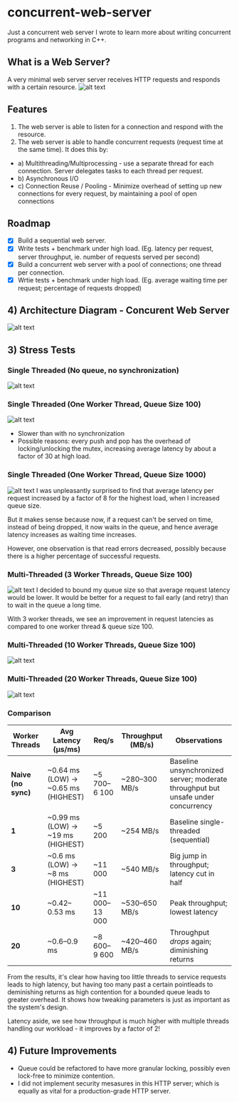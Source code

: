 # concurrent-web-server

Just a concurrent web server I wrote to learn more about writing concurrent programs and networking in C++.

## What is a Web Server?

A very minimal web server server receives HTTP requests and responds with a certain resource.
![alt text](screenshots/image-5.png)

## Features

1. The web server is able to listen for a connection and respond with the resource.
2. The web server is able to handle concurrent requests (request time at the same time). It does this by:

- a) Multithreading/Multiprocessing - use a separate thread for each connection. Server delegates tasks to each thread per request.
- b) Asynchronous I/O
- c) Connection Reuse / Pooling - Minimize overhead of setting up new connections for every request, by maintaining a pool of open connections

## Roadmap

- [x] Build a sequential web server.
- [x] Write tests + benchmark under high load. (Eg. latency per request, server throughput, ie. number of requests served per second)
- [x] Build a concurrent web server with a pool of connections; one thread per connection.
- [x] Wrtie tests + benchmark under high load. (Eg. average waiting time per request; percentage of requests dropped)

## 4) Architecture Diagram - Concurent Web Server

![alt text](screenshots/image-9.png)

## 3) Stress Tests

### Single Threaded (No queue, no synchronization)

![alt text](screenshots/image-1.png)

### Single Threaded (One Worker Thread, Queue Size 100)

![alt text](screenshots/image-2.png)

- Slower than with no synchronization
- Possible reasons: every push and pop has the overhead of locking/unlocking the mutex, increasing average latency by about a factor of 30 at high load.

### Single Threaded (One Worker Thread, Queue Size 1000)

![alt text](screenshots/image-3.png)
I was unpleasantly surprised to find that average latency per request increased by a factor of 8 for the highest load, when I increased queue size.

But it makes sense because now, if a request can't be served on time, instead of being dropped, it now waits in the queue, and hence average latency increases as waiting time increases.

However, one observation is that read errors decreased, possibly because there is a higher percentage of successful requests.

### Multi-Threaded (3 Worker Threads, Queue Size 100)

![alt text](screenshots/image-4.png)
I decided to bound my queue size so that average request latency would be lower. It would be better for a request to fail early (and retry) than to wait in the queue a long time.

With 3 worker threads, we see an improvement in request latencies as compared to one worker thread & queue size 100.

### Multi-Threaded (10 Worker Threads, Queue Size 100)

![alt text](screenshots/image-8.png)

### Multi-Threaded (20 Worker Threads, Queue Size 100)

![alt text](screenshots/image-7.png)

### Comparison

| Worker Threads      | Avg Latency (µs/ms)                 | Req/s          | Throughput (MB/s) | Observations                                                                     |
| ------------------- | ----------------------------------- | -------------- | ----------------- | -------------------------------------------------------------------------------- |
| **Naive (no sync)** | ~0.64 ms (LOW) → ~0.65 ms (HIGHEST) | ~5 700–6 100   | ~280–300 MB/s     | Baseline unsynchronized server; moderate throughput but unsafe under concurrency |
| **1**               | ~0.99 ms (LOW) → ~19 ms (HIGHEST)   | ~5 200         | ~254 MB/s         | Baseline single-threaded (sequential)                                            |
| **3**               | ~0.6 ms (LOW) → ~8 ms (HIGHEST)     | ~11 000        | ~540 MB/s         | Big jump in throughput; latency cut in half                                      |
| **10**              | ~0.42–0.53 ms                       | ~11 000–13 000 | ~530–650 MB/s     | Peak throughput; lowest latency                                                  |
| **20**              | ~0.6–0.9 ms                         | ~8 600–9 600   | ~420–460 MB/s     | Throughput _drops_ again; diminishing returns                                    |

From the results, it's clear how having too little threads to service requests leads to high latency, but having too many past a certain pointleads to deminishing returns as high contention for a bounded queue leads to greater overhead. It shows how tweaking parameters is just as important as the system's design.

Latency aside, we see how throughput is much higher with multiple threads handling our workload - it improves by a factor of 2!

## 4) Future Improvements

- Queue could be refactored to have more granular locking, possibly even lock-free to minimize contention.
- I did not implement security mesasures in this HTTP server; which is equally as vital for a production-grade HTTP server.
